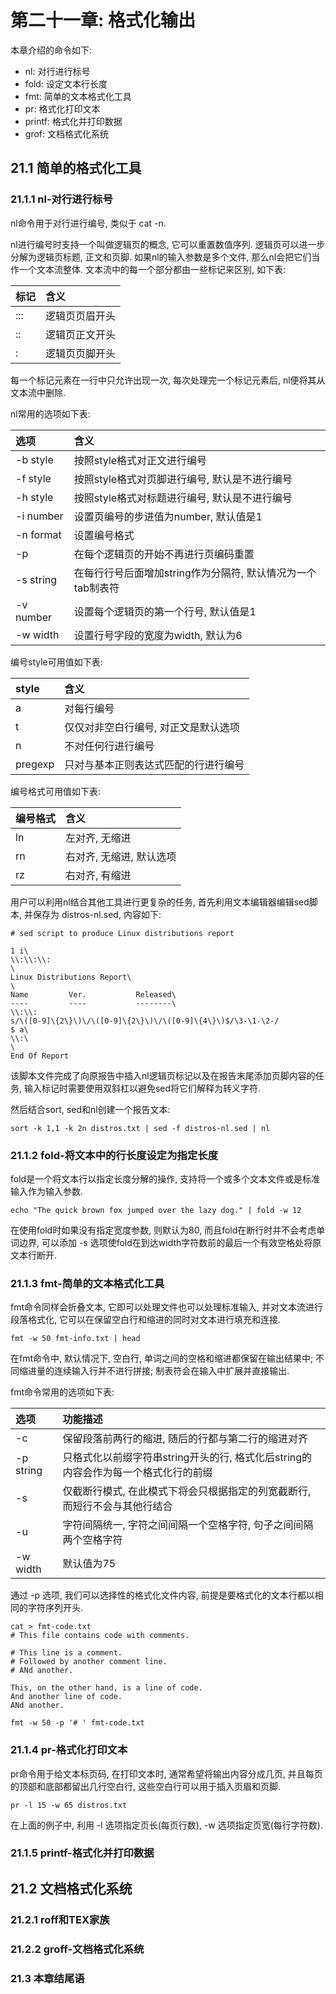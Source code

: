# 第二十一章: 格式化输出 #

本章介绍的命令如下:

- nl: 对行进行标号
- fold: 设定文本行长度
- fmt: 简单的文本格式化工具
- pr: 格式化打印文本
- printf: 格式化并打印数据
- grof: 文档格式化系统

## 21.1 简单的格式化工具 ##

### 21.1.1 nl-对行进行标号 ###

nl命令用于对行进行编号, 类似于 cat -n.

nl进行编号时支持一个叫做逻辑页的概念, 它可以重置数值序列. 逻辑页可以进一步分解为逻辑页标题, 正文和页脚. 如果nl的输入参数是多个文件, 那么nl会把它们当作一个文本流整体. 文本流中的每一个部分都由一些标记来区别, 如下表:

| 标记 | 含义 |
|:--|:--|
| \:\:\: | 逻辑页页眉开头 |
| \:\: | 逻辑页正文开头 |
| \: | 逻辑页页脚开头 |

每一个标记元素在一行中只允许出现一次, 每次处理完一个标记元素后, nl便将其从文本流中删除.

nl常用的选项如下表:

| 选项 | 含义 |
|:--|:--|
| -b style | 按照style格式对正文进行编号 |
| -f style | 按照style格式对页脚进行编号, 默认是不进行编号 |
| -h style | 按照style格式对标题进行编号, 默认是不进行编号 |
| -i number | 设置页编号的步进值为number, 默认值是1 |
| -n format | 设置编号格式 |
| -p | 在每个逻辑页的开始不再进行页编码重置 |
| -s string | 在每行行号后面增加string作为分隔符, 默认情况为一个tab制表符 |
| -v number | 设置每个逻辑页的第一个行号, 默认值是1 |
| -w width | 设置行号字段的宽度为width, 默认为6 |

编号style可用值如下表:

| style | 含义 |
|:--|:--|
| a | 对每行编号 |
| t | 仅仅对非空白行编号, 对正文是默认选项 |
| n | 不对任何行进行编号 |
| pregexp | 只对与基本正则表达式匹配的行进行编号 |

编号格式可用值如下表:

| 编号格式 | 含义 |
|:--|:--|
| ln | 左对齐, 无缩进 |
| rn | 右对齐, 无缩进, 默认选项 |
| rz | 右对齐, 有缩进 |

用户可以利用nl结合其他工具进行更复杂的任务, 首先利用文本编辑器编辑sed脚本, 并保存为 distros-nl.sed, 内容如下:

```
# sed script to produce Linux distributions report

1 i\
\\:\\:\\:
\
Linux Distributions Report\
\
Name         Ver.           Released\
----         ----           --------\
\\:\\:
s/\([0-9]\{2\}\)\/\([0-9]\{2\}\)\/\([0-9]\{4\}\)$/\3-\1-\2-/
$ a\
\\:\
\
End Of Report
```

该脚本文件完成了向原报告中插入nl逻辑页标记以及在报告末尾添加页脚内容的任务, 输入标记时需要使用双斜杠以避免sed将它们解释为转义字符.

然后结合sort, sed和nl创建一个报告文本:

```
sort -k 1,1 -k 2n distros.txt | sed -f distros-nl.sed | nl
```

### 21.1.2 fold-将文本中的行长度设定为指定长度 ###

fold是一个将文本行以指定长度分解的操作, 支持将一个或多个文本文件或是标准输入作为输入参数.

```
echo "The quick brown fox jumped over the lazy dog." | fold -w 12
```

在使用fold时如果没有指定宽度参数, 则默认为80, 而且fold在断行时并不会考虑单词边界, 可以添加 -s 选项使fold在到达width字符数前的最后一个有效空格处将原文本行断开.

### 21.1.3 fmt-简单的文本格式化工具 ###

fmt命令同样会折叠文本, 它即可以处理文件也可以处理标准输入, 并对文本流进行段落格式化, 它可以在保留空白行和缩进的同时对文本进行填充和连接.

```
fmt -w 50 fmt-info.txt | head
```

在fmt命令中, 默认情况下, 空白行, 单词之间的空格和缩进都保留在输出结果中; 不同缩进量的连续输入行并不进行拼接; 制表符会在输入中扩展并直接输出.

fmt命令常用的选项如下表:

| 选项 | 功能描述 |
|:--|:--|
| -c | 保留段落前两行的缩进, 随后的行都与第二行的缩进对齐 |
| -p string | 只格式化以前缀字符串string开头的行, 格式化后string的内容会作为每一个格式化行的前缀 |
| -s | 仅截断行模式, 在此模式下将会只根据指定的列宽截断行, 而短行不会与其他行结合 |
| -u | 字符间隔统一, 字符之间间隔一个空格字符, 句子之间间隔两个空格字符 |
| -w width | 默认值为75 |

通过 -p 选项, 我们可以选择性的格式化文件内容, 前提是要格式化的文本行都以相同的字符序列开头.

```
cat > fmt-code.txt
# This file contains code with comments.

# This line is a comment.
# Followed by another comment line.
# ANd another.

This, on the other hand, is a line of code.
And another line of code.
ANd another.

fmt -w 50 -p '# ' fmt-code.txt
```

### 21.1.4 pr-格式化打印文本 ###

pr命令用于给文本标页码, 在打印文本时, 通常希望将输出内容分成几页, 并且每页的顶部和底部都留出几行空白行, 这些空白行可以用于插入页眉和页脚.

```
pr -l 15 -w 65 distros.txt
```

在上面的例子中, 利用 -l 选项指定页长(每页行数), -w 选项指定页宽(每行字符数).

### 21.1.5 printf-格式化并打印数据 ###

## 21.2 文档格式化系统 ##

### 21.2.1 roff和TEX家族 ###

### 21.2.2 groff-文档格式化系统 ###

### 21.3 本章结尾语 ###
